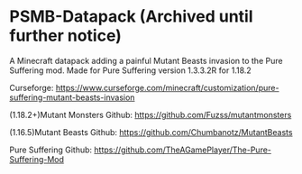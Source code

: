 # PSMB-Datapack (Archived until further notice)
A Minecraft datapack adding a painful Mutant Beasts invasion to the Pure Suffering mod.
Made for Pure Suffering version 1.3.3.2R for 1.18.2

Curseforge: https://www.curseforge.com/minecraft/customization/pure-suffering-mutant-beasts-invasion

(1.18.2+)Mutant Monsters Github: https://github.com/Fuzss/mutantmonsters

(1.16.5)Mutant Beasts Github: https://github.com/Chumbanotz/MutantBeasts

Pure Suffering Github: https://github.com/TheAGamePlayer/The-Pure-Suffering-Mod
